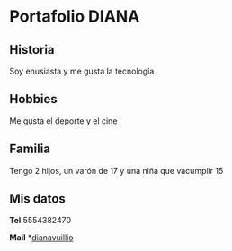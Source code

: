 # Portafolio DIANA

## Historia

Soy enusiasta y me gusta la tecnología

## Hobbies

Me gusta el deporte y el cine

## Familia

Tengo 2 hijos, un varón de 17 y una niña que vacumplir 15

## Mis datos

**Tel** 5554382470

**Mail** *[dianavuillio](dianavuillio@gmail.com)
